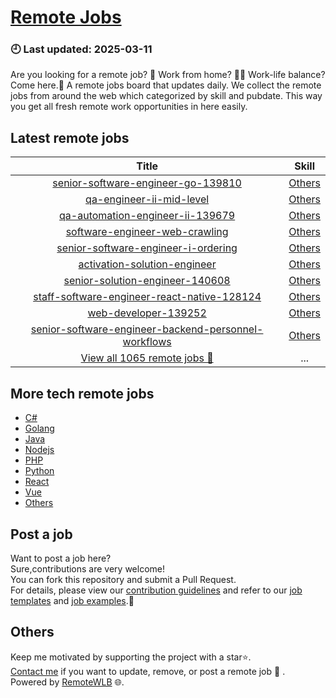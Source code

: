 # [Remote Jobs](https://github.com/RemoteWLB/remote-jobs)  
### 🕘 Last updated: 2025-03-11  
Are you looking for a remote job? 💼 Work from home? 👩‍💻 Work-life balance?  
Come here.🎁 A remote jobs board that updates daily. We collect the remote jobs from around the web which categorized by skill and pubdate. This way you get all fresh remote work opportunities in here easily.  
  
## Latest remote jobs  
| Title | Skill |  
|:-----:|:-----:|  
| [senior-software-engineer-go-139810](https://github.com/RemoteWLB/remote-jobs/tree/main/jobs/Others/2025-03/senior-software-engineer-go-139810) | [Others](https://github.com/RemoteWLB/remote-jobs/tree/main/jobs/Others/) |  
| [qa-engineer-ii-mid-level](https://github.com/RemoteWLB/remote-jobs/tree/main/jobs/Others/2025-03/qa-engineer-ii-mid-level) | [Others](https://github.com/RemoteWLB/remote-jobs/tree/main/jobs/Others/) |  
| [qa-automation-engineer-ii-139679](https://github.com/RemoteWLB/remote-jobs/tree/main/jobs/Others/2025-03/qa-automation-engineer-ii-139679) | [Others](https://github.com/RemoteWLB/remote-jobs/tree/main/jobs/Others/) |  
| [software-engineer-web-crawling](https://github.com/RemoteWLB/remote-jobs/tree/main/jobs/Others/2025-03/software-engineer-web-crawling) | [Others](https://github.com/RemoteWLB/remote-jobs/tree/main/jobs/Others/) |  
| [senior-software-engineer-i-ordering](https://github.com/RemoteWLB/remote-jobs/tree/main/jobs/Others/2025-03/senior-software-engineer-i-ordering) | [Others](https://github.com/RemoteWLB/remote-jobs/tree/main/jobs/Others/) |  
| [activation-solution-engineer](https://github.com/RemoteWLB/remote-jobs/tree/main/jobs/Others/2025-03/activation-solution-engineer) | [Others](https://github.com/RemoteWLB/remote-jobs/tree/main/jobs/Others/) |  
| [senior-solution-engineer-140608](https://github.com/RemoteWLB/remote-jobs/tree/main/jobs/Others/2025-03/senior-solution-engineer-140608) | [Others](https://github.com/RemoteWLB/remote-jobs/tree/main/jobs/Others/) |  
| [staff-software-engineer-react-native-128124](https://github.com/RemoteWLB/remote-jobs/tree/main/jobs/Others/2025-03/staff-software-engineer-react-native-128124) | [Others](https://github.com/RemoteWLB/remote-jobs/tree/main/jobs/Others/) |  
| [web-developer-139252](https://github.com/RemoteWLB/remote-jobs/tree/main/jobs/Others/2025-03/web-developer-139252) | [Others](https://github.com/RemoteWLB/remote-jobs/tree/main/jobs/Others/) |  
| [senior-software-engineer-backend-personnel-workflows](https://github.com/RemoteWLB/remote-jobs/tree/main/jobs/Others/2025-03/senior-software-engineer-backend-personnel-workflows) | [Others](https://github.com/RemoteWLB/remote-jobs/tree/main/jobs/Others/) |  
| [View all 1065 remote jobs 👋](https://github.com/RemoteWLB/remote-jobs/tree/main/jobs) | ... |  
## More tech remote jobs  
* [C#](https://github.com/RemoteWLB/remote-jobs/tree/main/jobs/C%23)  
* [Golang](https://github.com/RemoteWLB/remote-jobs/tree/main/jobs/Golang)   
* [Java](https://github.com/RemoteWLB/remote-jobs/tree/main/jobs/Java)   
* [Nodejs](https://github.com/RemoteWLB/remote-jobs/tree/main/jobs/Nodejs)   
* [PHP](https://github.com/RemoteWLB/remote-jobs/tree/main/jobs/PHP)   
* [Python](https://github.com/RemoteWLB/remote-jobs/tree/main/jobs/Python)   
* [React](https://github.com/RemoteWLB/remote-jobs/tree/main/jobs/React)   
* [Vue](https://github.com/RemoteWLB/remote-jobs/tree/main/jobs/Vue)   
* [Others](https://github.com/RemoteWLB/remote-jobs/tree/main/jobs/Others)  
## Post a job  
Want to post a job here?  
Sure,contributions are very welcome!  
You can fork this repository and submit a Pull Request.  
For details, please view our [contribution guidelines](https://github.com/RemoteWLB/remote-jobs/tree/main/.github/contributing.md) and refer to our [job templates](https://github.com/RemoteWLB/remote-jobs/tree/main/.github/jobs_template.md) and [job examples](https://github.com/RemoteWLB/remote-jobs/tree/main/.github/jobs_example.md).🤝  
## Others  
Keep me motivated by supporting the project with a star⭐.  
[Contact me](https://remotewlb.com/about) if you want to update, remove, or post a remote job 💼 .  
Powered by [RemoteWLB](https://remotewlb.com) 🌐.

